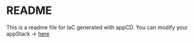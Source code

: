 # README
This is a readme file for IaC generated with appCD.
You can modify your appStack -> [here](http://cloud.stackgen.com/appstacks/3a166148-4818-4b1f-b430-8f5322b0e5ab)
